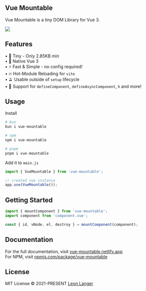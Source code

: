 <h2 align="left">Vue Mountable</h2>

<p align="left">
Vue Mountable is a tiny DOM Library for Vue 3.
</p>

<p align="left">
<a href="https://www.npmjs.com/package/vue-mountable">
<img src="https://img.shields.io/npm/v/vue-mountable?color=222&style=flat-square"></img>
</a>
</p>

## Features

• 🤏 Tiny - Only 2.85KB min
<br />
• 💚 Native Vue 3
<br />
• ⚡ Fast & Simple - no config required!
<br />
• 🔥 Hot-Module Reloading for `vite`
<br />
• 🫒 Usable outside of `setup` lifecycle
<br />
• 🌊 Support for `defineComponent`, `defineAsyncComponent`, `h` and more!

## Usage

Install

```bash
# bun
bun i vue-mountable

# npm
npm i vue-mountable

# pnpm
pnpm i vue-mountable
```

Add it to `main.js`

```ts
import { VueMountable } from 'vue-mountable';

// created vue instance
app.use(VueMountable());
```

## Getting Started

```ts
import { mountComponent } from 'vue-mountable';
import component from 'component.vue';

const { id, vNode, el, destroy } = mountComponent(component);
```

## Documentation
For the full documentation, visit <a href="https://vue-mountable.netlify.app" target="_blank" rel="noreferrer">vue-mountable.netlify.app</a>
<br />
For NPM, visit <a href="https://www.npmjs.com/package/vue-mountable" target="_blank" ref="noreferrer"> npmjs.com/package/vue-mountable </a>

## License

MIT License © 2021-PRESENT [Leon Langer](https://github.com/subwaytime)
